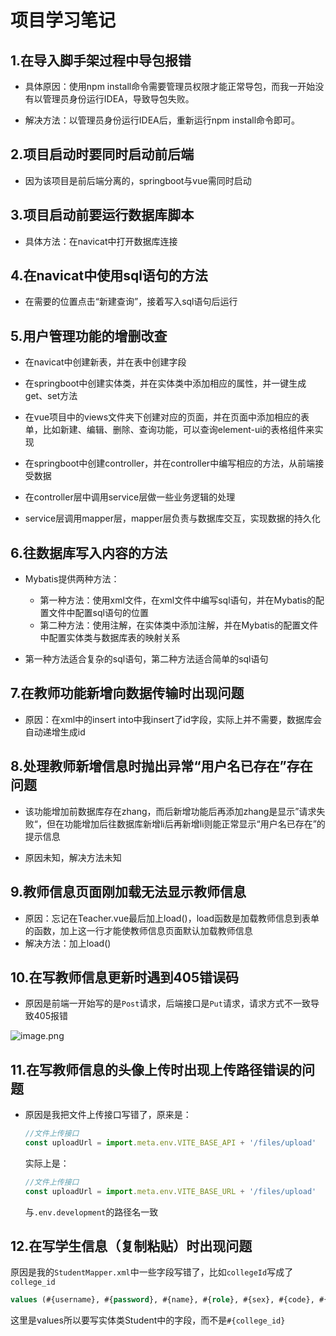 # **项目学习笔记**

## **1.在导入脚手架过程中导包报错**

- 具体原因：使用npm install命令需要管理员权限才能正常导包，而我一开始没有以管理员身份运行IDEA，导致导包失败。

- 解决方法：以管理员身份运行IDEA后，重新运行npm install命令即可。

## **2.项目启动时要同时启动前后端**

- 因为该项目是前后端分离的，springboot与vue需同时启动

## **3.项目启动前要运行数据库脚本**

- 具体方法：在navicat中打开数据库连接

## **4.在navicat中使用sql语句的方法**

- 在需要的位置点击“新建查询”，接着写入sql语句后运行

## **5.用户管理功能的增删改查**

- 在navicat中创建新表，并在表中创建字段

- 在springboot中创建实体类，并在实体类中添加相应的属性，并一键生成get、set方法

- 在vue项目中的views文件夹下创建对应的页面，并在页面中添加相应的表单，比如新建、编辑、删除、查询功能，可以查询element-ui的表格组件来实现

- 在springboot中创建controller，并在controller中编写相应的方法，从前端接受数据

- 在controller层中调用service层做一些业务逻辑的处理

- service层调用mapper层，mapper层负责与数据库交互，实现数据的持久化

## 6.往数据库写入内容的方法

- Mybatis提供两种方法：
    - 第一种方法：使用xml文件，在xml文件中编写sql语句，并在Mybatis的配置文件中配置sql语句的位置
    - 第二种方法：使用注解，在实体类中添加注解，并在Mybatis的配置文件中配置实体类与数据库表的映射关系

- 第一种方法适合复杂的sql语句，第二种方法适合简单的sql语句

## 7.在教师功能新增向数据传输时出现问题

- 原因：在xml中的insert into中我insert了id字段，实际上并不需要，数据库会自动递增生成id

## 8.处理教师新增信息时抛出异常“用户名已存在”存在问题

- 该功能增加前数据库存在zhang，而后新增功能后再添加zhang是显示”请求失败“，但在功能增加后往数据库新增li后再新增li则能正常显示“用户名已存在”的提示信息

- 原因未知，解决方法未知

## 9.教师信息页面刚加载无法显示教师信息

- 原因：忘记在Teacher.vue最后加上load()，load函数是加载教师信息到表单的函数，加上这一行才能使教师信息页面默认加载教师信息
- 解决方法：加上load()

## 10.在写教师信息更新时遇到405错误码

- 原因是前端一开始写的是`Post`请求，后端接口是`Put`请求，请求方式不一致导致405报错

![image.png](https://cdn.nlark.com/yuque/0/2024/png/38425080/1722245687591-0987001f-6183-40fe-b7da-8d43f7463e37.png#averageHue=%23f5f4f4&clientId=u0da10289-cd52-4&from=paste&height=136&id=u5ff8cea8&originHeight=170&originWidth=685&originalType=binary&ratio=1.25&rotation=0&showTitle=false&size=12222&status=done&style=none&taskId=u6bb27e23-c0d8-4033-8fe5-988a1cebbac&title=&width=548)

## 11.在写教师信息的头像上传时出现上传路径错误的问题

- 原因是我把文件上传接口写错了，原来是：

  ```javascript
  //文件上传接口
  const uploadUrl = import.meta.env.VITE_BASE_API + '/files/upload'
  ```

  实际上是：

  ```javascript
  //文件上传接口
  const uploadUrl = import.meta.env.VITE_BASE_URL + '/files/upload'
  ```

  与`.env.development`的路径名一致

## 12.在写学生信息（复制粘贴）时出现问题

原因是我的`StudentMapper.xml`中一些字段写错了，比如`collegeId`写成了`college_id`

```sql
values (#{username}, #{password}, #{name}, #{role}, #{sex}, #{code}, #{collegeId}, #{score}, #{avatar})
```

这里是values所以要写实体类Student中的字段，而不是`#{college_id}`
